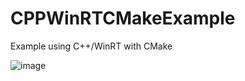 # CPPWinRTCMakeExample
Example using C++/WinRT with CMake

![image](https://user-images.githubusercontent.com/3475163/164720405-074e8dd1-a1d4-48bc-826a-2ad607e514cd.png)
